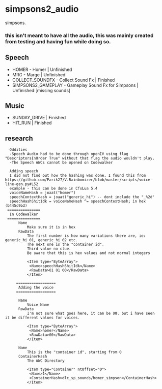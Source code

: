 # simpsons2_audio
simpsons.

### this isn't meant to have all the audio, this was mainly created from testing and having fun while doing so.

## Speech
- HOMER - Homer | Unfinished
- MRG - Marge | Unfinished
- COLLECT_SOUNDFX - Collect Sound Fx | Finished
- SIMPSONS2_GAMEPLAY - Gameplay Sound Fx for Simpsons | Unfinished [missing sounds]

## Music
- SUNDAY_DRIVE | Finished
- HIT_RUN | Finished

## research
```
  Oddities
  -Speech Audio had to be done through openIV using flag "DescriptorsInOrder True" without that flag the audio wouldn't play.
  -The Speech AWCs cannot be opened on Codewalker
  
  Adding speech
  I did not find out how the hashing was done. I found this from https://github.com/Parik27/V.Rainbomizer/blob/master/scripts/voice-line-gen.py#L52
  example - this can be done in CfxLua 5.4
  voiceNameHash = joaat("homer")
  speechContextHash = joaat("generic_hi") -- dont include the "_%2d"
  speechHashShitIdk = voiceNameHash ^= speechContextHash; in hex (b445c9b3)
 ===============
  In Codewalker
 ===============
      Name
          Make sure it is in hex
      RawData
          The first number is how many variations there are, ie: generic_hi_01, generic_hi_02 etc.
          The next one is the "container id". 
          Third value no clue. 
          Be aware that this is hex values and not normal integers
      
          <Item type="ByteArray">
           <Name>speechHashShitIdk</Name> 
           <RawData>01 01 00</RawData>
          </Item>

     ==================
      Adding the voice
     ==================

      Name
          Voice Name
      RawData
          I'm not sure what goes here, it can be 00, but i have seen it be different values for voices.

          <Item type="ByteArray">
           <Name>homer</Name>
           <RawData>00</RawData>
          </Item>

      Name
          This is the "container id", starting from 0
      ContainerHash
          The AWC Directory

          <Item type="Container" ntOffset="0">
           <Name>1</Name> 
           <ContainerHash>dlc_sp_sounds/homer_simpson</ContainerHash>
          </Item>
```
